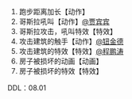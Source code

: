1. 跑步距离加长【动作】
2. 哥斯拉吼叫【动作】[@贾宾宾](undefined/u41884774)
3. 哥斯拉攻击，吼叫特效【特效】
4. 攻击建筑的触手【动作】[@钮金德](undefined/niujinde)
5. 攻击建筑的特效【特效】[@程鹏涛](undefined/chengpengtao-00l2t)
6. 房子被损坏的动画【动画】
7. 房子被损坏的特效【特效】





DDL：08.01 

